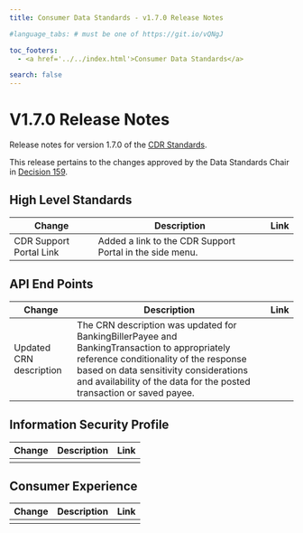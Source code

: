 ```yaml
---
title: Consumer Data Standards - v1.7.0 Release Notes

#language_tabs: # must be one of https://git.io/vQNgJ

toc_footers:
  - <a href='../../index.html'>Consumer Data Standards</a>

search: false
---
```


# V1.7.0 Release Notes
Release notes for version 1.7.0 of the [CDR Standards](../../index.html).

This release pertains to the changes approved by the Data Standards Chair in [Decision 159](https://github.com/ConsumerDataStandardsAustralia/standards/issues/159).

## High Level Standards

|Change|Description|Link|
|------|-----------|----|
| CDR Support Portal Link | Added a link to the CDR Support Portal in the side menu. |

## API End Points

|Change|Description|Link|
|------|-----------|----|
| Updated CRN description | The CRN description was updated for BankingBillerPayee and BankingTransaction to appropriately reference conditionality of the response based on data sensitivity considerations and availability of the data for the posted transaction or saved payee. |

## Information Security Profile
|Change|Description|Link|
|------|-----------|----|
|  |  |

## Consumer Experience

|Change|Description|Link|
|------|-----------|----|
|  |  |

